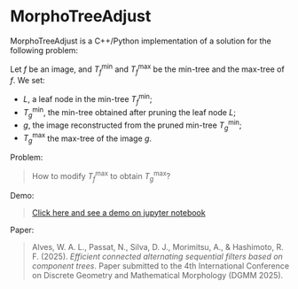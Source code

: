 # MorphoTreeAdjust
MorphoTreeAdjust is a C++/Python implementation of a solution for the following problem:

Let $f$ be an image, and $T^\min_f$ and $T^\max_f$ be the min-tree and the max-tree of $f$.
We set:
- $L$, a leaf node in the min-tree $T^\min_f$;
- $T^\min_g$, the min-tree obtained after pruning the leaf node $L$;
- $g$, the image reconstructed from the pruned min-tree $T^\min_g$;
- $T^\max_g$ the max-tree of the image $g$.  

Problem:
> How to modify $T^\max_f$ to obtain $T^\max_g$?

Demo:
> [Click here and see a demo on jupyter notebook](./notebooks/morphoTreeAdjust_example_leaf.ipynb)

Paper:
> Alves, W. A. L., Passat, N., Silva, D. J., Morimitsu, A., & Hashimoto, R. F. (2025). *Efficient connected alternating sequential filters based on component trees*. Paper submitted to the 4th International Conference on Discrete Geometry and Mathematical Morphology (DGMM 2025).
